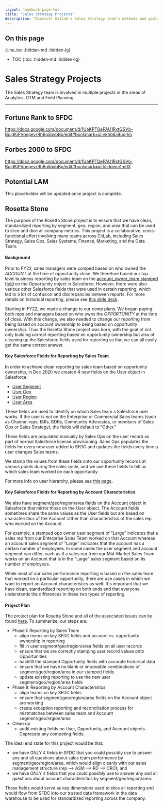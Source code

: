 ```yaml
---
layout: handbook-page-toc
title: "Sales Strategy Projects"
description: “Discover GitLab’s Sales Strategy team’s methods and goals”
---
```


## On this page
{:.no_toc .hidden-md .hidden-lg}

- TOC
{:toc .hidden-md .hidden-lg}

# Sales Strategy Projects

The Sales Strategy team is involved in multiple projects in the areas of Analytics, GTM and Field Planning.

---
## Fortune Rank to SFDC

https://docs.google.com/document/d/1UaKPTQePAU1RxtGSVb-BujdKiPVoepevrRh8q5bvbBg/edit#bookmark=id.vkhb6a9ugrkh


## Forbes 2000 to SFDC

https://docs.google.com/document/d/1UaKPTQePAU1RxtGSVb-BujdKiPVoepevrRh8q5bvbBg/edit#bookmark=id.hlidqemi1m03


## Potential LAM

This placeholder will be updated once project is complete.


## Rosetta Stone

The purpose of the Rosetta Stone project is to ensure that we have clean, standardized reporting by segment, geo, region, and area that can be used to slice and dice all company metrics. This project is a collaborative, cross-functional effort involving many teams across GitLab, including Sales Strategy, Sales Ops, Sales Systems, Finance, Marketing, and the Data Team.

#### Background

Prior to FY22, sales managers were comped based on who owned the _ACCOUNT_ at the time of opportunity close. We therefore based our top level business reporting by sales team on the [account_owner_team stamped field](https://gitlab.my.salesforce.com/00N6100000ICas4?setupid=OpportunityFields) on the Opportunity object in Salesforce. However, there were also various other Salesforce fields that were used in certain reporting, which led to a lot of confusion and discrepancies between reports. For more details on historical reporting, please see [this slide deck](https://docs.google.com/presentation/d/1c3vu8K5U2q8hZKlTB3vkFCl1cimOn0KRMH-RLinjLc0/edit#slide=id.gb7e12c6784_0_40).

Starting in FY22, we made a change to our comp plans. We began paying both reps and managers based on who owns the _OPPORTUNITY_ at the time of close. With this change, we also needed to change our reporting from being based on account ownership to being based on opportunity ownership. Thus the Rosetta Stone project was born, with the goal of not only building correct reporting based on opportunity ownership but also of cleaning up the Salesforce fields used for reporting so that we can all easily get the same correct answer.

#### Key Salesforce Fields for Reporting by Sales Team

In order to achieve clean reporting by sales team based on opportunity ownership, in Dec 2020 we created 4 new fields on the User object in Salesforce:
   * [User Segment](https://gitlab.my.salesforce.com/00N6100000ICbBT?setupid=UserFields)
   * [User Geo](https://gitlab.my.salesforce.com/00N4M00000IbHo5?setupid=UserFields)
   * [User Region](https://gitlab.my.salesforce.com/00N4M00000IbHo6?setupid=UserFields)
   * [User Area](https://gitlab.my.salesforce.com/00N4M00000IbHo4?setupid=UserFields)

These fields are used to identify on which Sales team a Salesforce user works. If the user is not on the Enterprise or Commercial Sales teams (such as Channel reps, ISRs, BDRs, Community Advocates, or members of Sales Ops or Sales Strategy), the fields will default to "Other."

These fields are populated manually by Sales Ops on the user record as part of normal Salesforce license provisioning. Sales Ops populates the fields for every new user added to SFDC and updates the fields every time a user changes Sales teams.

We stamp the values from these fields onto our opportunity records at various points during the sales cycle, and we use these fields to tell us which sales team worked on each opportunity.

For more info on user hierarchy, please see [this page](https://about.gitlab.com/handbook/sales/sales-term-glossary/#user-hierarchy).

#### Key Salesforce Fields for Reporting by Account Characteristics

We also have segment/geo/region/area fields on the Account object in Salesforce that mirror those on the User object. The Account fields sometimes share the same values as the User fields but are based on characteristics of the Account rather than characteristics of the sales rep who worked on the Account.

For example, a stamped opp owner user segment of "Large" indicates that a sales rep from our Enterprise Sales Team worked on that Account whereas an account sales segment of "Large" indicates that the account has a certain number of employees. In some cases the user segment and account segment can differ, such as if a sales rep from our Mid-Market Sales Team works on an Account that is in the "Large" sales segment based on its number of employees.

While most of our sales performance reporting is based on the sales team that worked on a particular opportunity, there are use cases in which we want to report on Account characteristics as well. It's important that we have clean, standardized reporting on both ends and that everyone understands the differences in these two types of reporting.

#### Project Plan

The project plan for Rosetta Stone and all of the associated issues can be found [here](https://gitlab.com/gitlab-com/sales-team/field-operations/analytics/-/issues/242#note_495712375). To summarize, our steps are:
 * Phase I: Reporting by Sales Team 
   * align teams on key SFDC fields and account vs. opportunity ownership in reporting
   * fill in user segment/geo/region/area fields on all user records
   * ensure that we are correctly stamping user record values onto Opportunities
   * backfill the stamped Opportunity fields with accurate historical data
   * ensure that we have no blank or impossible combinations of segment/geo/region/area in our stamped fields
   * update existing reporting to use the new user segment/geo/region/area fields
 * Phase II: Reporting by Account Characteristics
   * align teams on key SFDC fields
   * ensure that segment/geo/region/area fields on the Account object are working
   * create exception reporting and reconciliation process for mistmatches between sales team and Account segment/geo/region/area
 * Clean up
   * audit existing fields on User, Opportunity, and Account objects. Deprecate any competing fields. 
   
The ideal end state for this project would be that:
   * we have ONLY 4 fields in SFDC that you could possibly use to answer any and all questions about sales team performance by segment/geo/region/area, which would align cleanly with our sales management structure (rep --> ASM --> RD --> CRO); and 
   * we have ONLY 4 fields that you could possibly use to answer any and all questions about account characteristics by segment/geo/region/area. 
   
These fields would serve as key dimensions used to slice all reporting and would flow from SFDC into our trusted data framework in the data warehouse to be used for standardized reporting across the company.
